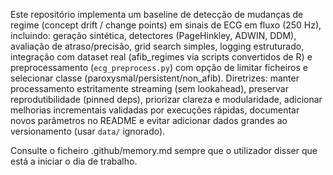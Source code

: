 Este repositório implementa um baseline de detecção de mudanças de regime (concept drift / change points) em sinais de ECG em fluxo (250 Hz), incluindo: geração sintética, detectores (PageHinkley, ADWIN, DDM), avaliação de atraso/precisão, grid search simples, logging estruturado, integração com dataset real (afib_regimes via scripts convertidos de R) e preprocessamento (`ecg_preprocess.py`) com opção de limitar ficheiros e selecionar classe (paroxysmal/persistent/non_afib). Diretrizes: manter processamento estritamente streaming (sem lookahead), preservar reprodutibilidade (pinned deps), priorizar clareza e modularidade, adicionar melhorias incrementais validadas por execuções rápidas, documentar novos parâmetros no README e evitar adicionar dados grandes ao versionamento (usar `data/` ignorado).

Consulte o ficheiro .github/memory.md sempre que o utilizador disser que está a iniciar o dia de trabalho.
